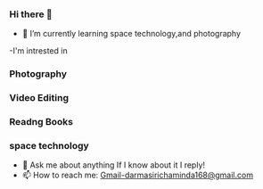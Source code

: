 ### Hi there 👋



- 🌱 I’m currently learning space technology,and photography

-I'm intrested in 
  ### Photography
  ### Video Editing
  ### Readng Books
  ### space technology
- 💬 Ask me about anything If I know about it I reply!
- 📫 How to reach me: Gmail-darmasirichaminda168@gmail.com

